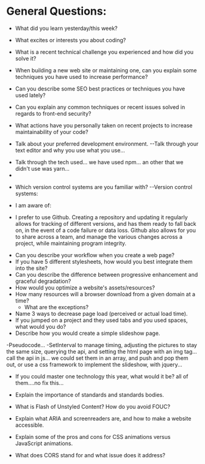 # General Questions:

* What did you learn yesterday/this week?
* What excites or interests you about coding?
* What is a recent technical challenge you experienced and how did you solve it?
* When building a new web site or maintaining one, can you explain some techniques you have used to increase performance?
* Can you describe some SEO best practices or techniques you have used lately?
* Can you explain any common techniques or recent issues solved in regards to front-end security?
* What actions have you personally taken on recent projects to increase maintainability of your code?

* Talk about your preferred development environment.
--Talk through your text editor and why you use what you use...
- Talk through the tech used... we have used npm... an other that we didn't use was yarn...
-


* Which version control systems are you familiar with?
--Version control systems:
- I am aware of:

- I prefer to use Github.  Creating a repository and updating it regularly allows for tracking of different versions, and has them ready to fall back on, in the event of a code failure or data loss.  Github also allows for you to share across a team, and manage the various changes across a project, while maintaining program integrity.


* Can you describe your workflow when you create a web page?
* If you have 5 different stylesheets, how would you best integrate them into the site?
* Can you describe the difference between progressive enhancement and graceful degradation?
* How would you optimize a website's assets/resources?
* How many resources will a browser download from a given domain at a time?
  * What are the exceptions?
* Name 3 ways to decrease page load (perceived or actual load time).
* If you jumped on a project and they used tabs and you used spaces, what would you do?
* Describe how you would create a simple slideshow page.

-Pseudocode...
-SetInterval to manage timing, adjusting the pictures to stay the same size, querying the api, and setting the html page with an img tag... call the api in js... we could set them in an array, and push and pop them out, or use a css framework to implement the slideshow, with jquery...


* If you could master one technology this year, what would it be?
all of them....no fix this...

* Explain the importance of standards and standards bodies.
* What is Flash of Unstyled Content? How do you avoid FOUC?
* Explain what ARIA and screenreaders are, and how to make a website accessible.
* Explain some of the pros and cons for CSS animations versus JavaScript animations.
* What does CORS stand for and what issue does it address?
